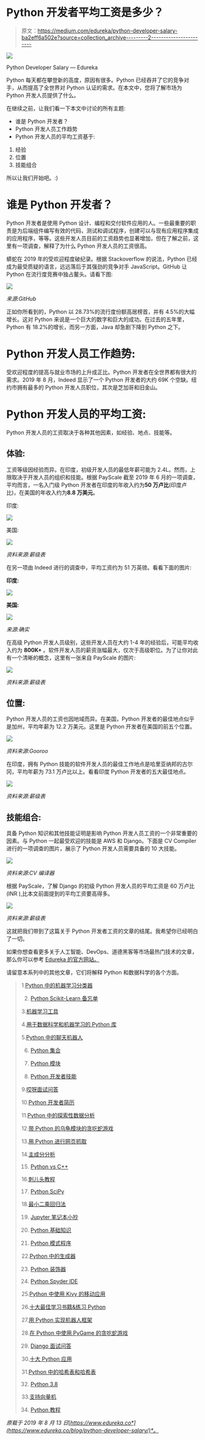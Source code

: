 # Python 开发者平均工资是多少？

> 原文：<https://medium.com/edureka/python-developer-salary-ba2eff6a502e?source=collection_archive---------2----------------------->

![](img/e75bca528eb309fdb2a7cf4d9a6fa29a.png)

Python Developer Salary — Edureka

Python 每天都在攀登新的高度，原因有很多。Python 已经吞并了它的竞争对手，从而提高了全世界对 Python 认证的需求。在本文中，您将了解市场为 Python 开发人员提供了什么。

在继续之前，让我们看一下本文中讨论的所有主题:

*   谁是 Python 开发者？
*   Python 开发人员工作趋势
*   Python 开发人员的平均工资基于:

1.  经验
2.  位置
3.  技能组合

所以让我们开始吧。:)

# 谁是 Python 开发者？

Python 开发者是使用 Python 设计、编程和交付软件应用的人。一些最重要的职责是为后端组件编写有效的代码，测试和调试程序，创建可以与现有应用程序集成的应用程序，等等。这些开发人员目前的工资趋势也显著增加，但在了解之前，这里有一项调查，解释了为什么 Python 开发人员的工资很高。

蟒蛇在 2019 年的受欢迎程度破纪录。根据 Stackoverflow 的说法，Python 已经成为最受质疑的语言，远远落后于其强劲的竞争对手 JavaScript。GitHub 让 Python 在流行度竞赛中独占鳌头。请看下图:

![](img/fe0d9c886cb6cf5180c64bbdb9024899.png)

*来源:GitHub*

正如你所看到的，Python 以 28.73%的流行度份额高居榜首，并有 4.5%的大幅增长。这对 Python 来说是一个巨大的数字和巨大的成功。在过去的五年里，Python 有 18.2%的增长，而另一方面，Java 却急剧下降到 Python 之下。

# Python 开发人员工作趋势:

受欢迎程度的提高与就业市场的上升成正比。Python 开发者在全世界都有很大的需求。2019 年 8 月，Indeed 显示了一个 Python 开发者的大约 69K 个空缺。纽约市拥有最多的 Python 开发人员职位，其次是芝加哥和旧金山。

# Python 开发人员的平均工资:

Python 开发人员的工资取决于各种其他因素，如经验、地点、技能等。

## 体验:

工资等级因经验而异。在印度，初级开发人员的最低年薪可能为 2.4L。然而，上限取决于开发人员的组织和技能。根据 PayScale 截至 2019 年 6 月的一项调查，平均而言，一名入门级 Python 开发者在印度的年收入约为**50 万卢比**(印度卢比)，在美国的年收入约为**8.8 万美元**。

印度:

![](img/b196c8fd876ea6e3fd1c83ab93cf5c44.png)

美国:

![](img/0dffd83485878128921c6de8d50adf86.png)

*资料来源:薪级表*

在另一项由 Indeed 进行的调查中，平均工资约为 51 万英镑。看看下面的图片:

**印度:**

![](img/c2d283158302e66ec50ee37f97630db8.png)

**美国:**

![](img/0a823944e6acd2a778136da174f97b4d.png)

*来源:确实*

在高级 Python 开发人员级别，这些开发人员在大约 1-4 年的经验后，可能平均收入约为 **800K+** 。软件开发人员的薪资涨幅最大，仅次于高级职位。为了让你对此有一个清晰的概念，这里有一张来自 PayScale 的图片:

![](img/8e8de28d8bd5b3deed270c4c5cdf1600.png)

*资料来源:薪级表*

## 位置:

Python 开发人员的工资也因地域而异。在美国，Python 开发者的最佳地点似乎是加州，平均年薪为 12.2 万美元。这里是 Python 开发者在美国的前五个位置。

![](img/98af87c3cc5f095db768328dd182e477.png)

*资料来源:Gooroo*

在印度，拥有 Python 技能的软件开发人员的最佳工作地点是哈里亚纳邦的古尔冈，平均年薪为 73.1 万卢比以上。看看印度 Python 开发者的五大最佳地点。

![](img/b780f637985e106696e9b0e731f376a7.png)

*资料来源:薪级表*

## **技能组合:**

具备 Python 知识和其他技能证明是影响 Python 开发人员工资的一个非常重要的因素。与 Python 一起最受欢迎的技能是 AWS 和 Django。下面是 CV Compiler 进行的一项调查的图片，展示了 Python 开发人员需要具备的 10 大技能。

![](img/9a7d851137d6e98d01a2ae4ff5de0785.png)

*资料来源:CV 编译器*

根据 PayScale，了解 Django 的初级 Python 开发人员的平均工资是 60 万卢比(INR ),比本文前面提到的平均工资要高得多。

![](img/ef75abf37eaff37488bc876dac69daf4.png)

*资料来源:薪级表*

这就把我们带到了这篇关于 Python 开发者工资的文章的结尾。我希望你已经明白了一切。

如果你想查看更多关于人工智能、DevOps、道德黑客等市场最热门技术的文章，那么你可以参考 [Edureka 的官方网站。](https://www.edureka.co/blog/?utm_source=medium&utm_medium=content-link&utm_campaign=python-developer-salary)

请留意本系列中的其他文章，它们将解释 Python 和数据科学的各个方面。

> 1.[Python 中的机器学习分类器](/edureka/machine-learning-classifier-c02fbd8400c9)
> 
> 2. [Python Scikit-Learn 备忘单](/edureka/python-scikit-learn-cheat-sheet-9786382be9f5)
> 
> 3.[机器学习工具](/edureka/python-libraries-for-data-science-and-machine-learning-1c502744f277)
> 
> 4.[用于数据科学和机器学习的 Python 库](/edureka/python-libraries-for-data-science-and-machine-learning-1c502744f277)
> 
> 5.[Python 中的聊天机器人](/edureka/how-to-make-a-chatbot-in-python-b68fd390b219)
> 
> 6. [Python 集合](/edureka/collections-in-python-d0bc0ed8d938)
> 
> 7. [Python 模块](/edureka/python-modules-abb0145a5963)
> 
> 8. [Python 开发者技能](/edureka/python-developer-skills-371583a69be1)
> 
> 9.[哎呀面试问答](/edureka/oops-interview-questions-621fc922cdf4)
> 
> 10.[Python 开发者简历](/edureka/python-developer-resume-ded7799b4389)
> 
> 11.[Python 中的探索性数据分析](/edureka/exploratory-data-analysis-in-python-3ee69362a46e)
> 
> 12.[带 Python 的乌龟模块的贪吃蛇游戏](/edureka/python-turtle-module-361816449390)
> 
> 13.[用 Python 进行网页抓取](/edureka/web-scraping-with-python-d9e6506007bf)
> 
> 14.[主成分分析](/edureka/principal-component-analysis-69d7a4babc96)
> 
> 15. [Python vs C++](/edureka/python-vs-cpp-c3ffbea01eec)
> 
> 16.[刺儿头教程](/edureka/scrapy-tutorial-5584517658fb)
> 
> 17. [Python SciPy](/edureka/scipy-tutorial-38723361ba4b)
> 
> 18.[最小二乘回归法](/edureka/least-square-regression-40b59cca8ea7)
> 
> 19. [Jupyter 笔记本小抄](/edureka/jupyter-notebook-cheat-sheet-88f60d1aca7)
> 
> 20. [Python 基础知识](/edureka/python-basics-f371d7fc0054)
> 
> 21. [Python 模式程序](/edureka/python-pattern-programs-75e1e764a42f)
> 
> 22.[Python 中的生成器](/edureka/generators-in-python-258f21e3d3ff)
> 
> 23. [Python 装饰器](/edureka/python-decorator-tutorial-bf7b21278564)
> 
> 24. [Python Spyder IDE](/edureka/spyder-ide-2a91caac4e46)
> 
> 25.[Python 中使用 Kivy 的移动应用](/edureka/kivy-tutorial-9a0f02fe53f5)
> 
> 26.[十大最佳学习书籍&练习 Python](/edureka/best-books-for-python-11137561beb7)
> 
> 27.[用 Python 实现机器人框架](/edureka/robot-framework-tutorial-f8a75ab23cfd)
> 
> 28.[在 Python 中使用 PyGame 的贪吃蛇游戏](/edureka/snake-game-with-pygame-497f1683eeaa)
> 
> 29. [Django 面试问答](/edureka/django-interview-questions-a4df7bfeb7e8)
> 
> 30.[十大 Python 应用](/edureka/python-applications-18b780d64f3b)
> 
> 31.[Python 中的哈希表和哈希表](/edureka/hash-tables-and-hashmaps-in-python-3bd7fc1b00b4)
> 
> 32. [Python 3.8](/edureka/whats-new-python-3-8-7d52cda747b)
> 
> 33.[支持向量机](/edureka/support-vector-machine-in-python-539dca55c26a)
> 
> 34. [Python 教程](/edureka/python-tutorial-be1b3d015745)

*原载于 2019 年 8 月 13 日*[*https://www.edureka.co*](https://www.edureka.co/blog/python-developer-salary/)*。*